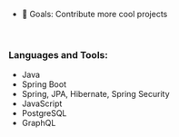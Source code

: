 


 
- 🥅  Goals: Contribute more cool projects




<br />

### Languages and Tools:

- Java
- Spring Boot
- Spring, JPA, Hibernate, Spring Security
- JavaScript
- PostgreSQL
- GraphQL


<br />
<br />





